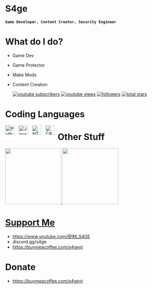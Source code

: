 # S4ge

**`Game Developer, Content Creator, Security Engineer`**

# What do I do?

- Game Dev
- Game Protector
- Make Mods
- Content Creation

   <p align="left">
      <a href="https://www.youtube.com/c/IM_S4GE?sub_confirmation=1">
         <img alt="youtube subscribers" title="Subscribe to my YouTube channel" src="https://custom-icon-badges.demolab.com/youtube/channel/subscribers/UCXnIKM10v0z8FtnI8vbx2GQ?color=%23E05D44&label=SUBSCRIBE&logo=video&logoColor=white&style=for-the-badge&labelColor=CE4630"/></a> 
      <a href="https://www.youtube.com/c/IM_S4GE">
         <img alt="youtube views" title="YouTube views" src="https://custom-icon-badges.demolab.com/youtube/channel/views/UCXnIKM10v0z8FtnI8vbx2GQ?color=%23E1AD0E&logo=eye&logoColor=white&style=for-the-badge&labelColor=C79600"/></a> 
      <a href="https://github.com/s4geyt?tab=followers">
         <img alt="followers" title="Follow me on Github" src="https://custom-icon-badges.demolab.com/github/followers/s4geyt?color=236ad3&labelColor=1155ba&style=for-the-badge&logo=person-add&label=Follow&logoColor=white"/></a>
      <a href="https://github.com/s4geyt?tab=repositories&sort=stargazers">
         <img alt="total stars" title="Total stars on GitHub" src="https://custom-icon-badges.demolab.com/github/stars/s4geyt?color=55960c&style=for-the-badge&labelColor=488207&logo=star"/></a>
   </p>

# Coding Languages 
<img align="left" alt="Python" width="30px" style="padding-right:10px;" src="https://cdn.jsdelivr.net/gh/devicons/devicon/icons/python/python-plain.svg" />
<img align="left" alt="JavaScript" width="30px" style="padding-right:10px;" src="https://cdn.jsdelivr.net/gh/devicons/devicon/icons/javascript/javascript-plain.svg" />
<img align="left" alt="HTML" width="30px" style="padding-right:10px;" src="https://cdn.jsdelivr.net/gh/devicons/devicon/icons/html5/html5-plain.svg" />
<img src="https://cdn.jsdelivr.net/gh/devicons/devicon/icons/csharp/csharp-original.svg" alt="C#" width="30px" style="float: left; padding-right: 10px;" />

# Other Stuff

 <div>
  <a href="https://github.com/rafaballerini">
  <img height="180em" src="https://github-readme-stats.vercel.app/api?username=rafaballerini&show_icons=true&theme=dracula&include_all_commits=true&count_private=true"/>
  <img height="180em" src="https://github-readme-stats.vercel.app/api/top-langs/?username=rafaballerini&layout=compact&langs_count=16&theme=dracula"/>
</div>

# Support Me

- https://www.youtube.com/@IM_S4GE
- discord.gg/s4ge
- https://buymeacoffee.com/s4geyt

# Donate

- https://buymeacoffee.com/s4geyt


<!--
**s4geyt/s4geyt** is a ✨ _special_ ✨ repository because its `README.md` (this file) appears on your GitHub profile.

Here are some ideas to get you started:

- 🔭 I’m currently working on ...
- 🌱 I’m currently learning ...
- 👯 I’m looking to collaborate on ...
- 🤔 I’m looking for help with ...
- 💬 Ask me about ...
- 📫 How to reach me: ...
- 😄 Pronouns: ...
- ⚡ Fun fact: ...
-->
